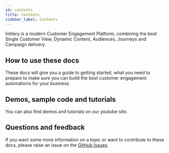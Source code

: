```yaml
---
id: contents
title: Contents
sidebar_label: Contents
---
```


Intilery is a modern Customer Engagement Platform, combining the best Single Customer
View, Dynamic Content, Audiences, Journeys and Campaign delivery.       

## How to use these docs

These docs will give you a guide to getting started, what you need to prepare to make
sure you can build the best customer engagement automations for your business. 

## Demos, sample code and tutorials
You can also find demos and tutorials on our youtube site.

## Questions and feedback

If you want some more information on a topic or want to contribute to these docs,
please raise an issue on the [GitHub Issues](https://github.com/Intilery/intilery.github.io).

